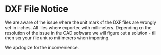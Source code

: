 # DXF File Notice

We are aware of the issue where the unit mark of the DXF files are wrongly set in inches. All files where exported with millimeters. Depending on the resolution of the issue in the CAD software we will figure out a solution - till then set your file unit to millimeters when importing.

We apologize for the inconvenience.

